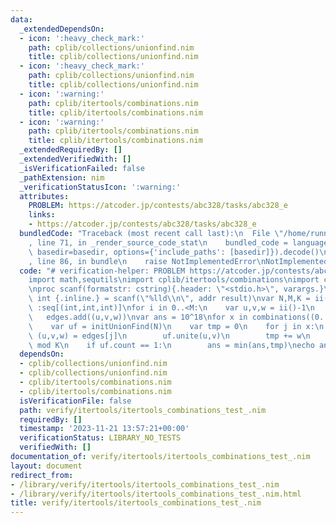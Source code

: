 ```yaml
---
data:
  _extendedDependsOn:
  - icon: ':heavy_check_mark:'
    path: cplib/collections/unionfind.nim
    title: cplib/collections/unionfind.nim
  - icon: ':heavy_check_mark:'
    path: cplib/collections/unionfind.nim
    title: cplib/collections/unionfind.nim
  - icon: ':warning:'
    path: cplib/itertools/combinations.nim
    title: cplib/itertools/combinations.nim
  - icon: ':warning:'
    path: cplib/itertools/combinations.nim
    title: cplib/itertools/combinations.nim
  _extendedRequiredBy: []
  _extendedVerifiedWith: []
  _isVerificationFailed: false
  _pathExtension: nim
  _verificationStatusIcon: ':warning:'
  attributes:
    PROBLEM: https://atcoder.jp/contests/abc328/tasks/abc328_e
    links:
    - https://atcoder.jp/contests/abc328/tasks/abc328_e
  bundledCode: "Traceback (most recent call last):\n  File \"/home/runner/.local/lib/python3.10/site-packages/onlinejudge_verify/documentation/build.py\"\
    , line 71, in _render_source_code_stat\n    bundled_code = language.bundle(stat.path,\
    \ basedir=basedir, options={'include_paths': [basedir]}).decode()\n  File \"/home/runner/.local/lib/python3.10/site-packages/onlinejudge_verify/languages/nim.py\"\
    , line 86, in bundle\n    raise NotImplementedError\nNotImplementedError\n"
  code: "# verification-helper: PROBLEM https://atcoder.jp/contests/abc328/tasks/abc328_e\n\
    import math,sequtils\nimport cplib/itertools/combinations\nimport cplib/collections/unionfind\n\
    \nproc scanf(formatstr: cstring){.header: \"<stdio.h>\", varargs.}\nproc ii():\
    \ int {.inline.} = scanf(\"%lld\\n\", addr result)\nvar N,M,K = ii()\nvar edges\
    \ :seq[(int,int,int)]\nfor i in 0..<M:\n    var u,v,w = ii()-1\n    w += 1\n \
    \   edges.add((u,v,w))\nvar ans = 10^18\nfor x in combinations((0..<M).toseq,N-1):\n\
    \    var uf = initUnionFind(N)\n    var tmp = 0\n    for j in x:\n        var\
    \ (u,v,w) = edges[j]\n        uf.unite(u,v)\n        tmp += w\n        tmp = tmp\
    \ mod K\n    if uf.count == 1:\n        ans = min(ans,tmp)\necho ans\n\n"
  dependsOn:
  - cplib/collections/unionfind.nim
  - cplib/collections/unionfind.nim
  - cplib/itertools/combinations.nim
  - cplib/itertools/combinations.nim
  isVerificationFile: false
  path: verify/itertools/itertools_combinations_test_.nim
  requiredBy: []
  timestamp: '2023-11-21 13:57:21+00:00'
  verificationStatus: LIBRARY_NO_TESTS
  verifiedWith: []
documentation_of: verify/itertools/itertools_combinations_test_.nim
layout: document
redirect_from:
- /library/verify/itertools/itertools_combinations_test_.nim
- /library/verify/itertools/itertools_combinations_test_.nim.html
title: verify/itertools/itertools_combinations_test_.nim
---
```

